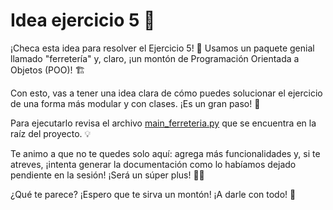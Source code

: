 # Idea ejercicio 5 🎉

¡Checa esta idea para resolver el Ejercicio 5! 🚀 Usamos un paquete genial llamado "ferretería" y, claro, ¡un montón de Programación Orientada a Objetos (POO)! 🏗️

Con esto, vas a tener una idea clara de cómo puedes solucionar el ejercicio de una forma más modular y con clases. ¡Es un gran paso! 🧠

Para ejecutarlo revisa el archivo [main_ferreteria.py](../main_ferreteria.py) que se encuentra en la raíz del proyecto. 💡

Te animo a que no te quedes solo aquí: agrega más funcionalidades y, si te atreves, ¡intenta generar la documentación como lo habíamos dejado pendiente en la sesión! ¡Será un súper plus! 📝💡

¿Qué te parece? ¡Espero que te sirva un montón! ¡A darle con todo! 💪